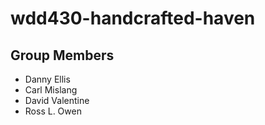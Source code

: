 # wdd430-handcrafted-haven

## Group Members
* Danny Ellis
* Carl Mislang
* David Valentine
* Ross L. Owen
